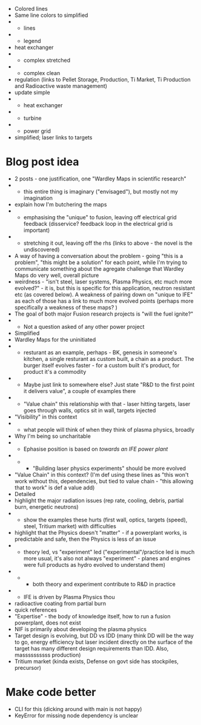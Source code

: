 * Colored lines
* Same line colors to simplified
* * lines
* * legend
* heat exchanger
* * complex stretched
* * complex clean
* regulation (links to Pellet Storage, Production, Ti Market, Ti Production and Radioactive waste management)
* update simple
* * heat exchanger
* * turbine
* * power grid
* simplified; laser links to targets
# Blog post idea
* 2 posts - one justification, one "Wardley Maps in scientific research"
* * this entire thing is imaginary ("envisaged"), but mostly not my imagination
* explain how I'm butchering the maps
* * emphasising the "unique" to fusion, leaving off electrical grid feedback (disservice? feedback loop in the electrical grid is important)
* * stretching it out, leaving off the rhs (links to above - the novel is the undiscovered)
* A way of having a conversation about the problem - going "this is a problem", "this might be a solution" for each point, while I'm trying to communicate something about the agregate challenge that Wardley Maps do very well, overall picture
* weirdness - "isn't steel, laser systems, Plasma Physics, etc much more evolved?" - it is, but this is specific for this application, neutron resistant etc (as covered below). A weakness of pairing down on "unique to IFE" as each of those has a link to much more evolved points (perhaps more specifically a weakness of these maps? )
* The goal of both major Fusion research projects is "will the fuel ignite?"
* * Not a question asked of any other power project
* Simplified
* Wardley Maps for the uninitiated
* * resturant as an example, perhaps - BK, genesis in someone's kitchen, a single resturant as custom built, a chain as a product. The burger itself evolves faster - for a custom built it's product, for product it's a commodity
* * Maybe just link to somewhere else? Just state "R&D to the first point it delivers value", a couple of examples there
* * "Value chain" this relationship with that - laser hitting targets, laser goes through walls, optics sit in wall, targets injected
* "Visibility" in this context
* * what people will think of when they think of plasma physics, broadly
* Why I'm being so uncharitable
* * Ephasise position is based on *towards an IFE power plant*
* * * "Building laser physics experiments" should be more evolved
* "Value Chain" in this context? (I'm def using these lines as "this won't work without this, dependencies, but tied to value chain - "this allowing that to work" is def a value add)
* Detailed
* highlight the major radiation issues (rep rate, cooling, debris, partial burn, energetic neutrons)
* * show the examples these hurts (first wall, optics, targets (speed), steel, Tritium market) with difficulties
* highlight that the Physics doesn't "matter" - if a powerplant works, is predictable and safe, then the Physics is less of an issue
* * theory led, vs "experiment" led ("experimental"/practice led is much more usual, it's also not always "experiment" - planes and engines were full products as hydro evolved to understand them)
* * * both theory and experiment contribute to R&D in practice
* * IFE is driven by Plasma Physics thou
* radioactive coating from partial burn
* quick references
* "Expertise" - the body of knowledge itself, how to run a fusion powerplant, does not exist
* NIF is primarily about developing the plasma physics
* Target design is evolving, but DD vs IDD (many think DD will be the way to go, energy efficiency but laser incident directly on the surface of the target has many different design requirements than IDD. Also, massssssssss production)
* Tritium market (kinda exists, Defense on govt side has stockpiles, precursor)
# Make code better
* CLI for this (dicking around with main is not happy)
* KeyError for missing node dependency is unclear
